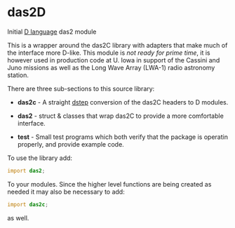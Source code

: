 # das2D 
Initial [D language](https://dlang.org/) das2 module

This is a wrapper around the das2C library with adapters that make much of
the interface more D-like.  This module is *not ready for prime time*, it is
however used in production code at U. Iowa in support of the Cassini and Juno 
missions as well as the Long Wave Array (LWA-1) radio astronomy station.

There are three sub-sections to this source library:

* **das2c** - A straight [dstep](https://github.com/jacob-carlborg/dstep)
  conversion of the das2C headers to D modules.
			 
* **das2** - struct & classes that wrap das2C to provide a more comfortable
  interface.
  
*  **test** - Small test programs which both verify that the package is
  operatin properly, and provide example code.
  
To use the library add:
```d
import das2;
```
To your modules.  Since the higher level functions are being created as needed
it may also be necessary to add:
```d
import das2c;
```
as well.


